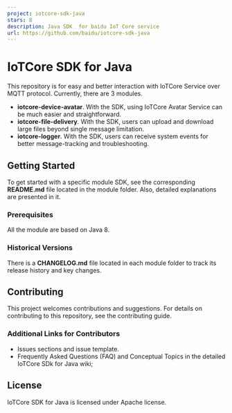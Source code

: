 ```yaml
---
project: iotcore-sdk-java
stars: 8
description: Java SDK  for baidu IoT Core service 
url: https://github.com/baidu/iotcore-sdk-java
---
```


IoTCore SDK for Java
====================

This repository is for easy and better interaction with IoTCore Service over MQTT protocol. Currently, there are 3 modules.

-   **iotcore-device-avatar**. With the SDK, using IoTCore Avatar Service can be much easier and straightforward.
-   **iotcore-file-delivery**. With the SDK, users can upload and download large files beyond single message limitation.
-   **iotcore-logger**. With the SDK, users can receive system events for better message-tracking and troubleshooting.

Getting Started
---------------

To get started with a specific module SDK, see the corresponding **README.md** file located in the module folder. Also, detailed explanations are presented in it.

### Prerequisites

All the module are based on Java 8.

### Historical Versions

There is a **CHANGELOG.md** file located in each module folder to track its release history and key changes.

Contributing
------------

This project welcomes contributions and suggestions. For details on contributing to this repository, see the contributing guide.

### Additional Links for Contributors

-   Issues sections and issue template.
-   Frequently Asked Questions (FAQ) and Conceptual Topics in the detailed IoTCore SDk for Java wiki;

License
-------

IoTCore SDK for Java is licensed under Apache license.
